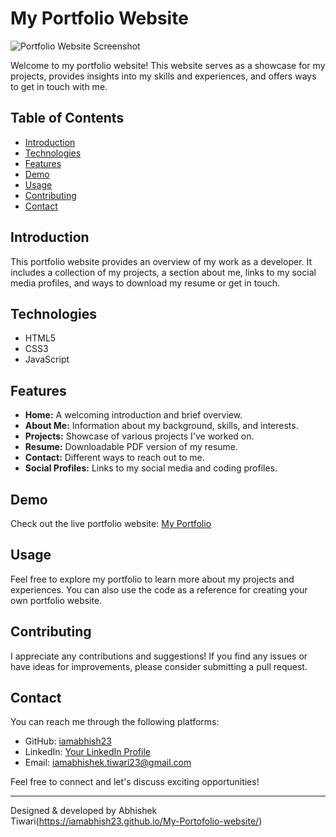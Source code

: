 # My Portfolio Website

![Portfolio Website Screenshot](screenshot.png)

Welcome to my portfolio website! This website serves as a showcase for my projects, provides insights into my skills and experiences, and offers ways to get in touch with me.

## Table of Contents

- [Introduction](#introduction)
- [Technologies](#technologies)
- [Features](#features)
- [Demo](#demo)
- [Usage](#usage)
- [Contributing](#contributing)
- [Contact](#contact)

## Introduction

This portfolio website provides an overview of my work as a developer. It includes a collection of my projects, a section about me, links to my social media profiles, and ways to download my resume or get in touch.

## Technologies

- HTML5
- CSS3
- JavaScript

## Features

- **Home:** A welcoming introduction and brief overview.
- **About Me:** Information about my background, skills, and interests.
- **Projects:** Showcase of various projects I've worked on.
- **Resume:** Downloadable PDF version of my resume.
- **Contact:** Different ways to reach out to me.
- **Social Profiles:** Links to my social media and coding profiles.

## Demo

Check out the live portfolio website: [My Portfolio](https://iamabhish23.github.io/My-Portofolio-website/)

## Usage

Feel free to explore my portfolio to learn more about my projects and experiences. You can also use the code as a reference for creating your own portfolio website.

## Contributing

I appreciate any contributions and suggestions! If you find any issues or have ideas for improvements, please consider submitting a pull request.

## Contact

You can reach me through the following platforms:

- GitHub: [iamabhish23](https://github.com/iamabhish23)
- LinkedIn: [Your LinkedIn Profile](https://www.linkedin.com/in/your-profile)
- Email: iamabhishek.tiwari23@gmail.com

Feel free to connect and let's discuss exciting opportunities!

---

Designed & developed by Abhishek Tiwari(https://iamabhish23.github.io/My-Portofolio-website/)
